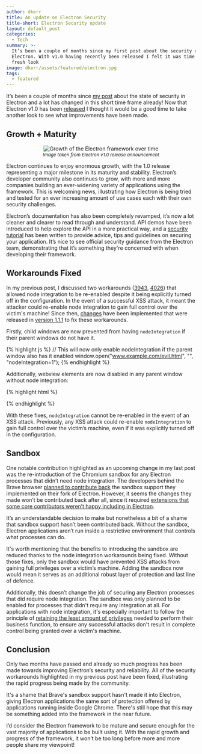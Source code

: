 ```yaml
---
author: dkerr
title: An update on Electron Security
title-short: Electron Security update
layout: default_post
categories:
  - Tech
summary: >-
  It’s been a couple of months since my first post about the security of
  Electron. With v1.0 having recently been released I felt it was time for a a
  fresh look
image: dkerr/assets/featured/electron.jpg
tags:
  - featured
---
```


It’s been a couple of months since [my post](http://blog.scottlogic.com/2016/03/09/As-It-Stands-Electron-Security.html) about the state of security in Electron and a lot has changed in this short time frame already! Now that Electron v1.0 has been [released](http://electron.atom.io/blog/2016/05/11/electron-1-0) I thought it would be a good time to take another look to see what improvements have been made.

## Growth + Maturity

<p style="text-align: center">
	<img src='{{ site.baseurl }}/dkerr/assets/electron-growth.png' title="Electron Growth" alt="Growth of the Electron framework over time" />
	<br />
	<span style="font-style: italic; font-size: 12px">Image taken from Electron v1.0 release announcement</span>
</p>

Electron continues to enjoy enormous growth, with the 1.0 release representing a major milestone in its maturity and stability. Electron’s developer community also continues to grow, with more and more companies building an ever-widening variety of applications using the framework. This is welcoming news, illustrating how Electron is being tried and tested for an ever increasing amount of use cases each with their own security challenges.

Electron’s documentation has also been completely revamped, it’s now a lot cleaner and clearer to read through and understand. API demos have been introduced to help explore the API in a more practical way, and a [security tutorial](http://electron.atom.io/docs/tutorial/security/) has been written to provide advice, tips and guidelines on securing your application. It’s nice to see official security guidance from the Electron team, demonstrating that it’s something they're concerned with when developing their framework.

## Workarounds Fixed

In my previous post, I discussed two workarounds ([3943](https://github.com/electron/electron/issues/3943), [4026](https://github.com/electron/electron/issues/4026)) that allowed node integration to be re-enabled despite it being explicitly turned off in the configuration. In the event of a successful XSS attack, it meant the attacker could re-enable node integration to gain full control over the victim's machine! Since then, [changes](https://github.com/electron/electron/pull/4897) have been implemented that were released in [version 1.1.1](https://github.com/electron/electron/releases/tag/v1.1.1) to fix these workarounds.

Firstly, child windows are now prevented from having `nodeIntegration` if their parent windows do not have it.

{% highlight js %}
// This will now only enable nodeIntegration if the parent window also has it enabled
window.open("www.example.com/evil.html", "", "nodeIntegration=1");
{% endhighlight %}

Additionally, webview elements are now disabled in any parent window without node integration:

{% highlight html %}
<!-- webview elements are now disabled if the parent window doesn’t have node integration -->
<webview src="data:text/html,<script>var fs = require('fs')</script>" nodeintegration></webview>
{% endhighlight %}

With these fixes, `nodeIntegration` cannot be re-enabled in the event of an XSS attack. Previously, any XSS attack could re-enable `nodeIntegration` to gain full control over the victim’s machine, even if it was explicitly turned off in the configuration.

## Sandbox

One notable contribution highlighted as an upcoming change in my last post was the re-introduction of the Chromium sandbox for any Electron processes that didn’t need node integration. The developers behind the Brave browser [planned to contribute back](https://github.com/electron/electron/issues/3943#issuecomment-205559782) the sandbox support they implemented on their fork of Electron. However, it seems the changes they made won’t be contributed back after all, since it required [extensions that some core contributors weren’t happy including in Electron](https://github.com/electron/electron/issues/3943#issuecomment-218844210).

It’s an understandable decision to make but nonetheless a bit of a shame that sandbox support hasn’t been contributed back. Without the sandbox, Electron applications aren’t run inside a restrictive environment that controls what processes can do.

It's worth mentioning that the benefits to introducing the sandbox are reduced thanks to the node integration workarounds being fixed. Without those fixes, only the sandbox would have prevented XSS attacks from gaining full privileges over a victim’s machine. Adding the sandbox now would mean it serves as an additional robust layer of protection and last line of defence.

Additionally, this doesn’t change the job of securing any Electron processes that did require node integration. The sandbox was only planned to be enabled for processes that didn't require any integration at all. For applications with node integration, it's especially important to follow the principle of [retaining the least amount of privileges](https://www.owasp.org/index.php/Secure_Coding_Principles#Principle_of_Least_privilege) needed to perform their business function, to ensure any successful attacks don't result in complete control being granted over a victim's machine.

## Conclusion

Only two months have passed and already so much progress has been made towards improving Electron’s security and reliability. All of the security workarounds highlighted in my previous post have been fixed, illustrating the rapid progress being made by the community.

It's a shame that Brave's sandbox support hasn't made it into Electron, giving Electron applications the same sort of protection offered by applications running inside Google Chrome. There's still hope that this may be something added into the framework in the near future.

I’d consider the Electron framework to be mature and secure enough for the vast majority of applications to be built using it. With the rapid growth and progress of the framework, it won’t be too long before more and more people share my viewpoint!
